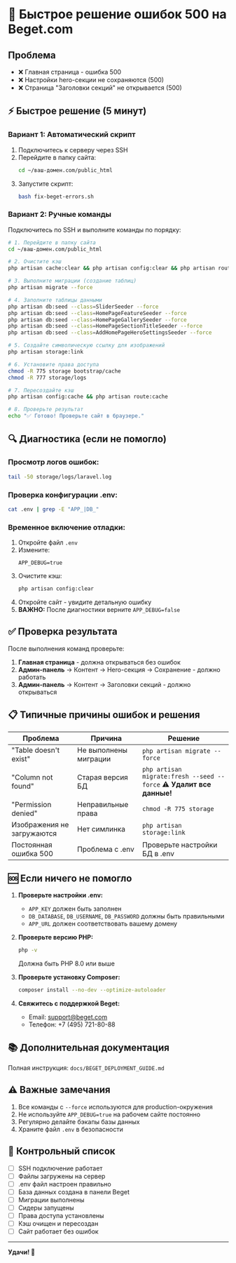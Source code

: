 # 🚨 Быстрое решение ошибок 500 на Beget.com

## Проблема
- ❌ Главная страница - ошибка 500
- ❌ Настройки hero-секции не сохраняются (500)
- ❌ Страница "Заголовки секций" не открывается (500)

## ⚡ Быстрое решение (5 минут)

### Вариант 1: Автоматический скрипт

1. Подключитесь к серверу через SSH
2. Перейдите в папку сайта:
   ```bash
   cd ~/ваш-домен.com/public_html
   ```
3. Запустите скрипт:
   ```bash
   bash fix-beget-errors.sh
   ```

### Вариант 2: Ручные команды

Подключитесь по SSH и выполните команды по порядку:

```bash
# 1. Перейдите в папку сайта
cd ~/ваш-домен.com/public_html

# 2. Очистите кэш
php artisan cache:clear && php artisan config:clear && php artisan route:clear && php artisan view:clear

# 3. Выполните миграции (создание таблиц)
php artisan migrate --force

# 4. Заполните таблицы данными
php artisan db:seed --class=SliderSeeder --force
php artisan db:seed --class=HomePageFeatureSeeder --force
php artisan db:seed --class=HomePageGallerySeeder --force
php artisan db:seed --class=HomePageSectionTitleSeeder --force
php artisan db:seed --class=AddHomePageHeroSettingsSeeder --force

# 5. Создайте символическую ссылку для изображений
php artisan storage:link

# 6. Установите права доступа
chmod -R 775 storage bootstrap/cache
chmod -R 777 storage/logs

# 7. Пересоздайте кэш
php artisan config:cache && php artisan route:cache

# 8. Проверьте результат
echo "✅ Готово! Проверьте сайт в браузере."
```

## 🔍 Диагностика (если не помогло)

### Просмотр логов ошибок:
```bash
tail -50 storage/logs/laravel.log
```

### Проверка конфигурации .env:
```bash
cat .env | grep -E "APP_|DB_"
```

### Временное включение отладки:

1. Откройте файл `.env`
2. Измените:
   ```
   APP_DEBUG=true
   ```
3. Очистите кэш:
   ```bash
   php artisan config:clear
   ```
4. Откройте сайт - увидите детальную ошибку
5. **ВАЖНО:** После диагностики верните `APP_DEBUG=false`

## ✅ Проверка результата

После выполнения команд проверьте:

1. **Главная страница** - должна открываться без ошибок
2. **Админ-панель** → Контент → Hero-секция → Сохранение - должно работать
3. **Админ-панель** → Контент → Заголовки секций - должно открываться

## 📋 Типичные причины ошибок и решения

| Проблема | Причина | Решение |
|----------|---------|---------|
| "Table doesn't exist" | Не выполнены миграции | `php artisan migrate --force` |
| "Column not found" | Старая версия БД | `php artisan migrate:fresh --seed --force` ⚠️ **Удалит все данные!** |
| "Permission denied" | Неправильные права | `chmod -R 775 storage` |
| Изображения не загружаются | Нет симлинка | `php artisan storage:link` |
| Постоянная ошибка 500 | Проблема с .env | Проверьте настройки БД в .env |

## 🆘 Если ничего не помогло

1. **Проверьте настройки .env:**
   - `APP_KEY` должен быть заполнен
   - `DB_DATABASE`, `DB_USERNAME`, `DB_PASSWORD` должны быть правильными
   - `APP_URL` должен соответствовать вашему домену

2. **Проверьте версию PHP:**
   ```bash
   php -v
   ```
   Должна быть PHP 8.0 или выше

3. **Проверьте установку Composer:**
   ```bash
   composer install --no-dev --optimize-autoloader
   ```

4. **Свяжитесь с поддержкой Beget:**
   - Email: support@beget.com
   - Телефон: +7 (495) 721-80-88

## 📚 Дополнительная документация

Полная инструкция: `docs/BEGET_DEPLOYMENT_GUIDE.md`

## ⚠️ Важные замечания

1. Все команды с `--force` используются для production-окружения
2. Не используйте `APP_DEBUG=true` на рабочем сайте постоянно
3. Регулярно делайте бэкапы базы данных
4. Храните файл `.env` в безопасности

## 🎯 Контрольный список

- [ ] SSH подключение работает
- [ ] Файлы загружены на сервер
- [ ] .env файл настроен правильно
- [ ] База данных создана в панели Beget
- [ ] Миграции выполнены
- [ ] Сидеры запущены
- [ ] Права доступа установлены
- [ ] Кэш очищен и пересоздан
- [ ] Сайт работает без ошибок

---

**Удачи! 🚀**


